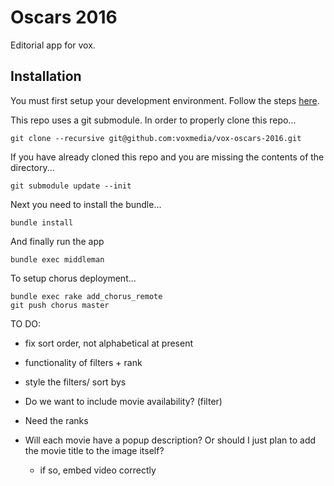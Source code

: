 # Oscars 2016

Editorial app for vox.

## Installation

You must first setup your development environment. Follow the steps [here](https://github.com/voxmedia/411/wiki/Editorial-Apps-Rig).

This repo uses a git submodule. In order to properly clone this repo...

    git clone --recursive git@github.com:voxmedia/vox-oscars-2016.git

If you have already cloned this repo and you are missing the contents of the
directory...

    git submodule update --init

Next you need to install the bundle...

    bundle install

And finally run the app

    bundle exec middleman

To setup chorus deployment...

    bundle exec rake add_chorus_remote
    git push chorus master

TO DO:
- fix sort order, not alphabetical at present
- functionality of filters + rank
- style the filters/ sort bys

- Do we want to include movie availability? (filter)
- Need the ranks
- Will each movie have a popup description? Or should I just plan to add the movie title to the image itself?
  - if so, embed video correctly
